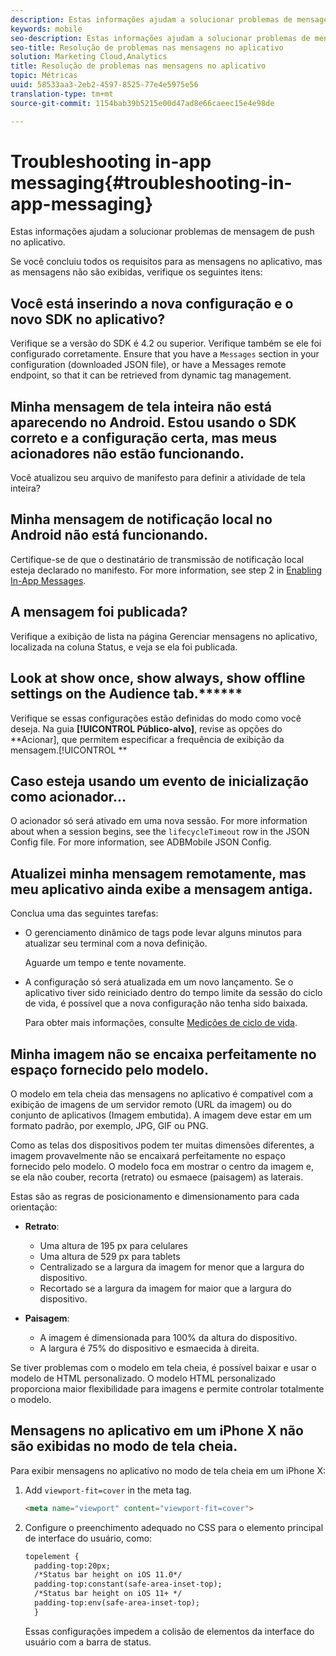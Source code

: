 ```yaml
---
description: Estas informações ajudam a solucionar problemas de mensagem de push no aplicativo.
keywords: mobile
seo-description: Estas informações ajudam a solucionar problemas de mensagem de push no aplicativo.
seo-title: Resolução de problemas nas mensagens no aplicativo
solution: Marketing Cloud,Analytics
title: Resolução de problemas nas mensagens no aplicativo
topic: Métricas
uuid: 58533aa3-2eb2-4597-8525-77e4e5975e56
translation-type: tm+mt
source-git-commit: 1154bab39b5215e00d47ad8e66caeec15e4e98de

---
```



# Troubleshooting in-app messaging{#troubleshooting-in-app-messaging}

Estas informações ajudam a solucionar problemas de mensagem de push no aplicativo.

Se você concluiu todos os requisitos para as mensagens no aplicativo, mas as mensagens não são exibidas, verifique os seguintes itens:

## Você está inserindo a nova configuração e o novo SDK no aplicativo?

Verifique se a versão do SDK é 4.2 ou superior. Verifique também se ele foi configurado corretamente. Ensure that you have a `Messages` section in your configuration (downloaded JSON file), or have a Messages remote endpoint, so that it can be retrieved from dynamic tag management.

## Minha mensagem de tela inteira não está aparecendo no Android. Estou usando o SDK correto e a configuração certa, mas meus acionadores não estão funcionando.

Você atualizou seu arquivo de manifesto para definir a atividade de tela inteira?

## Minha mensagem de notificação local no Android não está funcionando.

Certifique-se de que o destinatário de transmissão de notificação local esteja declarado no manifesto. For more information, see step 2 in [Enabling In-App Messages](/help/android/messaging-main/messaging/messaging.md).

## A mensagem foi publicada?

Verifique a exibição de lista na página Gerenciar mensagens no aplicativo, localizada na coluna Status, e veja se ela foi publicada.

## Look at show once, show always, show offline settings on the Audience tab.******

Verifique se essas configurações estão definidas do modo como você deseja. Na guia **[!UICONTROL Público-alvo]**, revise as opções do **Acionar], que permitem especificar a frequência de exibição da mensagem.[!UICONTROL **

## Caso esteja usando um evento de inicialização como acionador...

O acionador só será ativado em uma nova sessão. For more information about when a session begins, see the `lifecycleTimeout` row in the JSON Config file. For more information, see  ADBMobile JSON Config.[](/help/ios/configuration/json-config/json-config.md)

## Atualizei minha mensagem remotamente, mas meu aplicativo ainda exibe a mensagem antiga.

Conclua uma das seguintes tarefas:

* O gerenciamento dinâmico de tags pode levar alguns minutos para atualizar seu terminal com a nova definição.

   Aguarde um tempo e tente novamente.

* A configuração só será atualizada em um novo lançamento.
Se o aplicativo tiver sido reiniciado dentro do tempo limite da sessão do ciclo de vida, é possível que a nova configuração não tenha sido baixada.

   Para obter mais informações, consulte [Medições de ciclo de vida](/help/ios/metrics.md).

## Minha imagem não se encaixa perfeitamente no espaço fornecido pelo modelo.

O modelo em tela cheia das mensagens no aplicativo é compatível com a exibição de imagens de um servidor remoto (URL da imagem) ou do conjunto de aplicativos (Imagem embutida). A imagem deve estar em um formato padrão, por exemplo, JPG, GIF ou PNG.

Como as telas dos dispositivos podem ter muitas dimensões diferentes, a imagem provavelmente não se encaixará perfeitamente no espaço fornecido pelo modelo. O modelo foca em mostrar o centro da imagem e, se ela não couber, recorta (retrato) ou esmaece (paisagem) as laterais.

Estas são as regras de posicionamento e dimensionamento para cada orientação:

* **Retrato**:
   * Uma altura de 195 px para celulares
   * Uma altura de 529 px para tablets
   * Centralizado se a largura da imagem for menor que a largura do dispositivo.
   * Recortado se a largura da imagem for maior que a largura do dispositivo.

* **Paisagem**:
   * A imagem é dimensionada para 100% da altura do dispositivo.
   * A largura é 75% do dispositivo e esmaecida à direita.

Se tiver problemas com o modelo em tela cheia, é possível baixar e usar o modelo de HTML personalizado. O modelo HTML personalizado proporciona maior flexibilidade para imagens e permite controlar totalmente o modelo.

## Mensagens no aplicativo em um iPhone X não são exibidas no modo de tela cheia.

Para exibir mensagens no aplicativo no modo de tela cheia em um iPhone X:

1. Add `viewport-fit=cover` in the meta tag.

   ```html
   <meta name="viewport" content="viewport-fit=cover">
   ```

1. Configure o preenchimento adequado no CSS para o elemento principal de interface do usuário, como:

   ```html
   topelement {
     padding-top:20px;
     /*Status bar height on iOS 11.0*/
     padding-top:constant(safe-area-inset-top);
     /*Status bar height on iOS 11+ */
     padding-top:env(safe-area-inset-top);
     } 
   ```

   Essas configurações impedem a colisão de elementos da interface do usuário com a barra de status.
